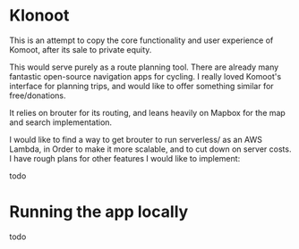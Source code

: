 # Klonoot

This is an attempt to copy the core functionality and user experience of Komoot, after its sale to private equity.

This would serve purely as a route planning tool. There are already many fantastic open-source navigation apps for cycling. I really loved Komoot's interface for planning trips, and would like to offer something similar for free/donations.

It relies on brouter for its routing, and leans heavily on Mapbox for the map and search implementation.

I would like to find a way to get brouter to run serverless/ as an AWS Lambda, in Order to make it more scalable, and to cut down on server costs. I have rough plans for other features I would like to implement:

todo

# Running the app locally

todo
